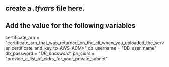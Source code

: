 ## create a ***.tfvars*** file here.
## Add the value for the following variables
certificate_arn = "certificate_arn_that_was_returned_on_the_cli_when_you_uploaded_the_server_certificate_and_key_to_AWS_ACM>"
db_username = "DB_user_name"
db_password = "_DB_password_"
pri_cidrs = "provide_a_list_of_cidrs_for_your_private_subnet"
